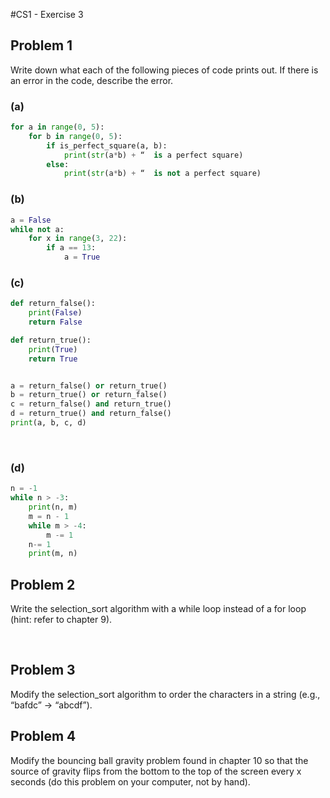 #CS1 - Exercise 3
## Problem 1
Write down what each of the following pieces of code prints out. If there is an error in the code, describe the error.


### (a)
```python
for a in range(0, 5):
	for b in range(0, 5):
		if is_perfect_square(a, b):
			print(str(a*b) + “  is a perfect square)
		else:
			print(str(a*b) + “  is not a perfect square)
```


### (b)
```python
a = False
while not a:
	for x in range(3, 22):
		if a == 13:
			a = True
```


### (c)
```python
def return_false():
	print(False)
	return False

def return_true():
	print(True)
	return True


a = return_false() or return_true()
b = return_true() or return_false()
c = return_false() and return_true()
d = return_true() and return_false()
print(a, b, c, d)
```
 

### (d)
```python
n = -1
while n > -3:
	print(n, m)
	m = n - 1
	while m > -4:
		m -= 1
	n-= 1
	print(m, n)
```


## Problem 2
Write the selection_sort algorithm with a while loop instead of a for loop (hint: refer to chapter 9).

 
## Problem 3
Modify the selection_sort algorithm to order the characters in a string (e.g., “bafdc” -> “abcdf”).


## Problem 4
Modify the bouncing ball gravity problem found in chapter 10 so that the source of gravity flips from the bottom to the top of the screen every x seconds (do this problem on your computer, not by hand).